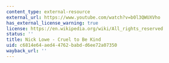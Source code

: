 ```yaml
---
content_type: external-resource
external_url: https://www.youtube.com/watch?v=b0l3QWUXVho
has_external_license_warning: true
license: https://en.wikipedia.org/wiki/All_rights_reserved
status: ''
title: Nick Lowe - Cruel to Be Kind
uid: c6814e64-aed4-4762-babd-d6ee72a07350
wayback_url: ''
---
```

